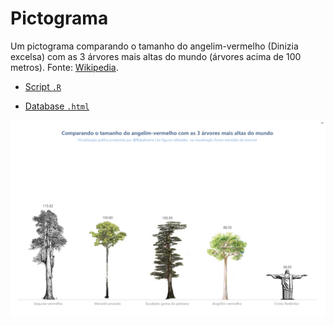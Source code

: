 # Pictograma

Um pictograma comparando o tamanho do angelim-vermelho (Dinizia excelsa) com as 3 árvores mais altas do mundo (árvores acima de 100 metros). Fonte: [Wikipedia](https://en.wikipedia.org/wiki/List_of_tallest_trees).

- [Script `.R`](https://github.com/fblpalmeira/pictograma_arvores/blob/main/data/pictogram.R)

- [Database `.html`](https://en.wikipedia.org/wiki/List_of_tallest_trees)

<img src="https://github.com/fblpalmeira/pictograma_arvores/blob/main/data/pictograma_arvores.png">
